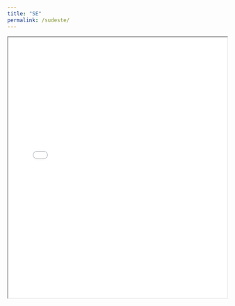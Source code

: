 ```yaml
---
title: "SE"
permalink: /sudeste/
---
```


<iframe src="/Users/jpeters/Dropbox/jpeters/orientacoes/02-rramos/p&d/ons/rmatheus/ranking/Mapas/sudeste.html" width="100%" height="600px"></iframe>
